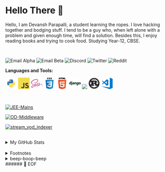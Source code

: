 # Hello There 👋

Hello, I am Devansh Parapalli, a student learning the ropes. I love hacking together and bodging stuff. I tend to be a guy who, when left alone with a problem and given enough time, will find a solution. Besides this, I enjoy reading books and trying to cook food. Studying Year-12, CBSE.

<br />

![Email Alpha](https://img.shields.io/static/v1?label=Email&message=parapallidev@gmail.com&color=informational&logo=gmail&style=flat-square)
![Email Beta](https://img.shields.io/static/v1?label=Email&message=devparapalli@gmail.com&color=informational&logo=gmail&style=flat-square)
![Discord](https://img.shields.io/static/v1?label=Discord&message=RogueCatalyst%230001&color=informational&logo=discord&style=flat-square)
![Twitter](https://img.shields.io/static/v1?label=Twitter&message=@RogueCatalyst&color=informational&logo=twitter&style=flat-square)
![Reddit](https://img.shields.io/static/v1?label=Reddit&message=%2Fu%2FDevParapalli&color=informational&logo=reddit&style=flat-square)

**Languages and Tools:**

<a href=""><code><img height="36" src="https://raw.githubusercontent.com/github/explore/80688e429a7d4ef2fca1e82350fe8e3517d3494d/topics/python/python.png"></code></a>
<a href=""><code><img height="36" src="https://raw.githubusercontent.com/github/explore/80688e429a7d4ef2fca1e82350fe8e3517d3494d/topics/javascript/javascript.png"></code></a>
<a href=""><code><img height="36" src="https://raw.githubusercontent.com/github/explore/80688e429a7d4ef2fca1e82350fe8e3517d3494d/topics/sass/sass.png"></code></a>
<a href=""><code><img height="36" src="https://raw.githubusercontent.com/github/explore/5c058a388828bb5fde0bcafd4bc867b5bb3f26f3/topics/css/css.png"></code></a>
<a href=""><code><img height="36" src="https://raw.githubusercontent.com/github/explore/80688e429a7d4ef2fca1e82350fe8e3517d3494d/topics/html/html.png"></code></a>
<a href=""><code><img height="36" src="https://raw.githubusercontent.com/github/explore/80688e429a7d4ef2fca1e82350fe8e3517d3494d/topics/django/django.png"></code></a>
<a href="https://fastapi.tiangolo.com"><code><img height="36" src="https://fastapi.tiangolo.com/img/icon-white.svg"></code></a>
<a href=""><code><img height="36" src="https://raw.githubusercontent.com/github/explore/80688e429a7d4ef2fca1e82350fe8e3517d3494d/topics/rust/rust.png"></code></a>
<a href=""><code><img height="36" src="https://raw.githubusercontent.com/github/explore/80688e429a7d4ef2fca1e82350fe8e3517d3494d/topics/visual-studio-code/visual-studio-code.png"></code></a>

<br />

[![JEE-Mains](https://github-readme-stats.vercel.app/api/pin/?username=DevParapalli&repo=JEE-Mains&theme=material-palenight)](https://github.com/DevParapalli/JEE-Mains)

[![OD-Middleware](https://github-readme-stats.vercel.app/api/pin/?username=DevParapalli&repo=OD-Middleware&theme=material-palenight)](https://github.com/DevParapalli/OD-Middleware)

[![stream_vod_indexer](https://github-readme-stats.vercel.app/api/pin/?username=DevParapalli&repo=stream_vod_indexer&theme=material-palenight)](https://github.com/DevParapalli/stream_vod_indexer)

<br />

<details>

<summary>My GitHub Stats</summary>

![My GitHub Stats](https://github-readme-stats.vercel.app/api?username=DevParapalli&theme=material-palenight&count_private=true&show_icons=true&include_all_commits=true&hide_border=true)

![Top Languages](https://github-readme-stats.vercel.app/api/top-langs/?username=DevParapalli&layout=compact&langs_count=8&theme=material-palenight&show_icons=true&hide_border=true)

![GitHub Streak](https://github-readme-streak-stats.herokuapp.com?user=DevParapalli&theme=material-palenight&hide_border=true)

</details>

<br />

<details>
<summary>Footnotes</summary>

- Thanks to
  - [GitHub Stats](https://github.com/anuraghazra/github-readme-stats), Provided by [anuraghazra](https://github.com/anuraghazra)
  - [GitHub Streak](https://github.com/DenverCoder1/github-readme-streak-stats), Provided by [DenverCoder1](https://github.com/DenverCoder1)
</details>

<details id="beep-boop">
<summary>beep-boop-beep</summary>

```json
{
   "nationality":"Indian",
   "education":"Year-12 CBSE",
   "magic-number":"18-M"
}
```
</details>
###### 💾 EOF
